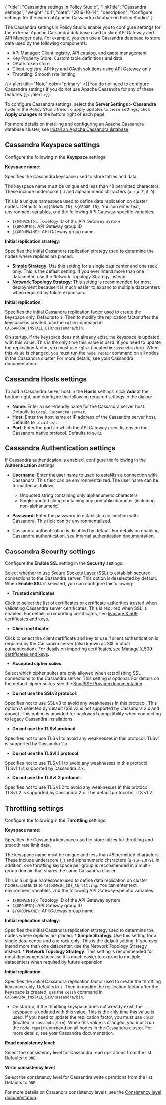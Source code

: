 {
"title": "Cassandra settings in Policy Studio",
"linkTitle": "Cassandra settings",
"weight":"04",
"date": "2019-10-14",
"description": "Configure settings for the external Apache Cassandra database in Policy Studio."
}

The Cassandra settings in Policy Studio enable you to configure settings for the external Apache Cassandra database used to store API Gateway and API Manager data. For example, you can use a Cassandra database to store data used by the following components:

* API Manager: Client registry, API catalog, and quota management
* Key Property Store: Custom table definitions and data
* OAuth token store
* Client registry: API key and OAuth solutions using API Gateway only
* Throttling: Smooth rate limiting

{{< alert title="Note" color="primary" >}}You do not need to configure Cassandra settings if you do not use Apache Cassandra for any of these features.{{< /alert >}}

To configure Cassandra settings, select the **Server Settings > Cassandra** node in the Policy Studio tree. To apply updates to these settings, click **Apply changes** at the bottom right of each page.

For more details on installing and configuring an Apache Cassandra database cluster, see [Install an Apache Cassandra database](/docs/apim_installation/apigtw_install/cassandra_install/).

## Cassandra Keyspace settings

Configure the following in the **Keyspace** settings:

**Keyspace name**:

Specifies the Cassandra keyspace used to store tables and data.

The keyspace name must be unique and less than 48 permitted characters. These include underscore (`_`) and alphanumeric characters (`a-z`,`A-Z`, `0-9`).

This is a unique namespace used to define data replication on cluster nodes. Defaults to `x${DOMAIN_ID}_${GROUP_ID}`. You can enter text, environment variables, and the following API Gateway-specific variables:

* `${DOMAINID}`: Topology ID of the API Gateway system
* `${GROUPID}`: API Gateway group ID
* `${GROUPNAME}`: API Gateway group name

**Initial replication strategy**:

Specifies the initial Cassandra replication strategy used to determine the nodes where replicas are placed:

* **Simple Strategy**: Use this setting for a single data center and one rack only. This is the default setting. If you ever intend more than one datacenter, use the Network Topology Strategy instead.
* **Network Topology Strategy**: This setting is recommended for most deployment because it is much easier to expand to multiple datacenters when required by future expansion.

**Initial replication**:

Specifies the initial Cassandra replication factor used to create the keyspace only. Defaults to `1`. Then to modify the replication factor after the keyspace is created, use the `cqlsh` command in `CASSANDRA_INSTALL_DIR/cassandra/bin`.

On startup, if the keyspace does not already exist, the keyspace is updated with this value. This is the only time this value is used. If you need to update the replication factor, you must use `cqlsh` (located in `cassandra/bin`). When this value is changed, you must run the `node repair` command on all nodes in the Cassandra cluster. For more details, see your Cassandra documentation.

## Cassandra Hosts settings

To add a Cassandra server host in the **Hosts** settings, click **Add** at the bottom right, and configure the following required settings in the dialog:

* **Name**: Enter a user-friendly name for the Cassandra server host. Defaults to `Local Cassandra server`.
* **Host**: Enter the host name or IP address of the Cassandra server host. Defaults to `localhost`.
* **Port**: Enter the port on which the API Gateway client listens on the Cassandra native protocol. Defaults to `9042`.

## Cassandra Authentication settings

If Cassandra authentication is enabled, configure the following in the **Authentication** settings:

* **Username**: Enter the user name to used to establish a connection with Cassandra. This field can be environmentalized. The user name can be formatted as follows:
    * Unquoted string containing only alphanumeric characters
    * Single-quoted string containing any printable character (including non-alphanumeric)
* **Password**: Enter the password to establish a connection with Cassandra. This field can be environmentalized.

* Cassandra authentication is disabled by default. For details on enabling Cassandra authentication, see [Internal authentication documentation](https://docs.datastax.com/en/archived/cassandra/2.2/cassandra/configuration/secureInternalAuthenticationTOC.html).

## Cassandra Security settings

Configure the **Enable SSL** setting in the **Security** settings:

Select whether to use Secure Sockets Layer (SSL) to establish secured connections to the Cassandra server. This option is deselected by default. When **Enable SSL** is selected, you can configure the following:

* **Trusted certificates**:

Click to select the list of certificates or certificate authorities trusted when validating Cassandra server certificates. This is required when SSL is enabled. For details on importing certificates, see [Manage X.509 certificates and keys](/docs/apigtw_security/general_certificates/).

* **Client certificate**:

Click to select the client certificate and key to use if client authentication is required by the Cassandra server (also known as SSL mutual authentication). For details on importing certificates, see [Manage X.509 certificates and keys](/docs/apigtw_security/general_certificates/).

* **Accepted cipher suites**:

Select which cipher suites are only allowed when establishing SSL connections to the Cassandra server. This setting is optional. For details on the default cipher suites, see the [SunJSSE Provider documentation](http://docs.oracle.com/javase/8/docs/technotes/guides/security/SunProviders.html).

* **Do not use the SSLv3 protocol**:

Specifies not to use SSL v3 to avoid any weaknesses in this protocol. This option is selected by default (SSLv3 is not supported by Cassandra 2.x and above). This option is provided for backward compatibility when connecting to legacy Cassandra installations.

* **Do not use the TLSv1 protocol**:

Specifies not to use TLS v1 to avoid any weaknesses in this protocol. TLSv1 is supported by Cassandra 2.x.

* **Do not use the TLSv1.1 protocol**:

Specifies not to use TLS v1.1 to avoid any weaknesses in this protocol. TLSv1.1 is supported by Cassandra 2.x.

* **Do not use the TLSv1.2 protocol**:

Specifies not to use TLS v1.2 to avoid any weaknesses in this protocol. TLSv1.2 is supported by Cassandra 2.x. The default protocol is TLS v1.2.

## Throttling settings

Configure the following in the **Throttling** settings:

**Keyspace name**:

Specifies the Cassandra keyspace used to store tables for throttling and smooth rate limit data.

The keyspace name must be unique and less than 48 permitted characters. These include underscore (`_`) and alphanumeric characters (`a-z`,`A-Z`,`0-9`). In addition, one throttling keyspace per group is recommended in a multi-group domain that shares the same Cassandra cluster.

This is a unique namespace used to define data replication on cluster nodes. Defaults to `t${DOMAIN_ID}_throttling`. You can enter text, environment variables, and the following API Gateway-specific variables:

* `${DOMAINID}`: Topology ID of the API Gateway system
* `${GROUPID}`: API Gateway group ID
* `${GROUPNAME}`: API Gateway group name

**Initial replication strategy**:

Specifies the initial Cassandra replication strategy used to determine the nodes where replicas are placed:
    * **Simple Strategy**: Use this setting for a single data center and one rack only. This is the default setting. If you ever intend more than one datacenter, use the Network Topology Strategy instead.
    * **Network Topology Strategy**: This setting is recommended for most deployments because it is much easier to expand to multiple datacenters when required by future expansion.

**Initial replication**:

Specifies the initial Cassandra replication factor used to create the throttling keyspace only. Defaults to `1`. Then to modify the replication factor after the keyspace is created, use the `cqlsh` command in `CASSANDRA_INSTALL_DIR/cassandra/bin`.

* On startup, if the throttling keyspace does not already exist, the keyspace is updated with this value. This is the only time this value is used. If you need to update the replication factor, you must use `cqlsh` (located in `cassandra/bin`). When this value is changed, you must run the `node repair` command on all nodes in the Cassandra cluster. For more details, see your Cassandra documentation.

**Read consistency level**:

Select the consistency level for Cassandra read operations from the list. Defaults to `ONE`.

**Write consistency level**:

Select the consistency level for Cassandra write operations from the list. Defaults to `ONE`.

For more details on Cassandra consistency levels, see the [Consistency level documentation](http://docs.datastax.com/en/archived/cassandra/2.2/cassandra/dml/dmlConfigConsistency.html).
